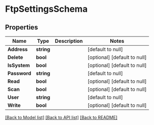 # FtpSettingsSchema

## Properties
Name | Type | Description | Notes
------------ | ------------- | ------------- | -------------
**Address** | **string** |  | [default to null]
**Delete** | **bool** |  | [optional] [default to null]
**IsSystem** | **bool** |  | [optional] [default to null]
**Password** | **string** |  | [default to null]
**Read** | **bool** |  | [optional] [default to null]
**Scan** | **bool** |  | [optional] [default to null]
**User** | **string** |  | [default to null]
**Write** | **bool** |  | [optional] [default to null]

[[Back to Model list]](../README.md#documentation-for-models) [[Back to API list]](../README.md#documentation-for-api-endpoints) [[Back to README]](../README.md)


